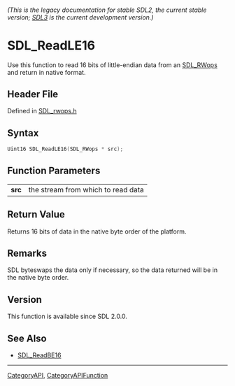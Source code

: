 ###### (This is the legacy documentation for stable SDL2, the current stable version; [SDL3](https://wiki.libsdl.org/SDL3/) is the current development version.)
# SDL_ReadLE16

Use this function to read 16 bits of little-endian data from an [SDL_RWops](SDL_RWops) and return in native format.

## Header File

Defined in [SDL_rwops.h](https://github.com/libsdl-org/SDL/blob/SDL2/include/SDL_rwops.h)

## Syntax

```c
Uint16 SDL_ReadLE16(SDL_RWops * src);

```

## Function Parameters

|             |                                    |
| ----------- | ---------------------------------- |
| **src**     | the stream from which to read data |

## Return Value

Returns 16 bits of data in the native byte order of the platform.

## Remarks

SDL byteswaps the data only if necessary, so the data returned will be in
the native byte order.

## Version

This function is available since SDL 2.0.0.

## See Also

* [SDL_ReadBE16](SDL_ReadBE16)

----
[CategoryAPI](CategoryAPI), [CategoryAPIFunction](CategoryAPIFunction)

